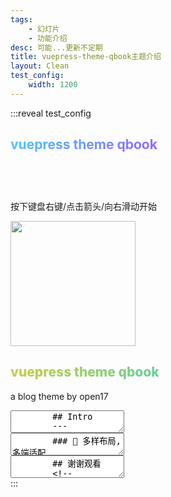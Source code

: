 ```yaml
---
tags: 
    - 幻灯片
    - 功能介绍
desc: 可能...更新不定期
title: vuepress-theme-qbook主题介绍
layout: Clean
test_config:
    width: 1200
---
```


:::reveal test_config
<section data-auto-animate>
  <h2 style="  background: -webkit-linear-gradient( 120deg, #bd34fe 30%, #41d1ff );
    -webkit-background-clip: text;
    background-clip: text;
    -webkit-text-fill-color: transparent">vuepress theme qbook</h2>
  <p style="margin-top:15%">按下键盘右键/点击箭头/向右滑动开始</p>
</section>
<section data-auto-animate>
<img src="https://qbook.open17.vip/icon/android-chrome-512x512.png" width="200"/>
  <h2 style="font-weight:800;    background: linear-gradient(90deg, rgba(2,0,36,1) 0%, rgba(202,203,72,1) 0%, rgba(0,212,255,1) 100%);;
    -webkit-background-clip: text;
    background-clip: text;
    -webkit-text-fill-color: transparent">vuepress theme qbook</h2>
  <p >a blog theme by open17</p>
</section>
      <section data-markdown data-auto-animate>
        <textarea data-template>
        ## Intro
        ---
        ## Intro
        - 📦 开箱即用
        - 🎨 个性化配置
        - 📚 Markdown增强
        - 🌟 多样布局,多端适配
        ---
        ## Intro
        ### 📦 开箱即用
        ---
        ### 📦 开箱即用
        最简单的配置只需7行
        ```js [1-4]
        //config.js
        module.exports = {
          theme: 'vuepress-theme-qbook',
        }
        ```
        <!-- .element: data-id="code-animation" -->
        ---
        ### 📦 开箱即用
        最简单的配置只需7行
        ```js [1-7]
        //config.js
        module.exports = {
          theme: 'vuepress-theme-qbook',
          themeConfig: {
            avatar: "https://avatars.githubusercontent.com/u/125687556?v=4"
          }
        }
        ```
        <!-- .element: data-id="code-animation" -->
        ---
        ### 📦 开箱即用
        ```js [5]
        //config.js
        module.exports = {
          theme: 'vuepress-theme-qbook',
          themeConfig: {
            avatar: "https://avatars.githubusercontent.com/u/125687556?v=4"
          }
        }
        ```
        <!-- .element: data-id="code-animation" -->
        填入你的头像图片的链接即可
        ---
        ### 📦 开箱即用
        We also provide [a quickstart template](https://github.com/open17/vuepress-theme-qbook-template) which allow you to get started with vuepress-theme-qbook and vuepress in a few minutes
        ---
        ## Intro
        ### 📦 开箱即用
        ### 🎨 个性化配置
        ---
        ### 🎨 个性化配置
        ---
        ### 🎨 个性化配置
        - sns图标
        - 首页轮播图
        - 博客卡片背景图,展示图与蒙版
        - 首页壁纸,头像,昵称与格言
        - 博客分页文字,每页展示数量等
        - 主题颜色样式
        - 导航栏侧边栏多样配置
        - 通知消息自定义
        - ...
        ---
        ## Intro
        ### 🎨 个性化配置
        ### 📚 Markdown增强
        ---
        ### 📚 Markdown增强
        ---
        ### 📚 Markdown增强
        - 幻灯片支持(基于reveal.js)
        - mermaid图表
        - 代码块高亮与复制
        - katex公式
        - footnote脚注
        - 常用容器
        - emoji
        - ...
        ---
        ## Intro
        ### 📚 Markdown增强
        ### 🌟 多样布局,多端适配
        ---
        ### 🌟 多样布局,多端适配
        ---
        ### 🌟 多样布局,多端适配
        - 支持多布局混合使用
        - PC,移动端,平板端响应式
        </textarea>
        </section>
        <section data-auto-animate>
        <section data-markdown data-auto-animate>
        <textarea data-template>
        ### 🌟 多样布局,多端适配
        向下滑动查看更多
        ---
        ### 🌟 多样布局,多端适配
        ### 🌟 布局介绍
        向下滑动查看更多
        ---
        ### 🌟 布局介绍
        #### 博客布局
        - 所有在posts文件下的都会默认为博客布局的文章  
        - 博客首页支持头像,sns,轮播背景等     
        - 支持博客文章分页展示,排序与置顶   
        - 支持tags分类,查看与搜索
        - ...   
        ---
        ### 🌟 布局介绍
        #### 文档布局
        - 所有不在posts文件夹下的会默认为文档布局
        - 文档布局会显示侧边栏
        - 同时取消文章背景图片,描述等
        - 注重简洁与可读性
        ---
        ### 🌟 布局介绍
        #### 纯净布局
        - 需要使用`layout:Clean`声明  
        - 主题自带的组件将只展示topbar   
        - 同时不再渲染css主题
        - 通常用于特殊文章的展示
        - 比如这里的幻灯片Intro就在纯净布局下  
        </textarea>
        </section>
        </section>
        <section data-markdown data-auto-animate>
        <textarea data-template>
        ## 谢谢观看
        <!-- .element:  class="fragment" data-fragment-index="1" -->
        #### [查看示例](https://blog.open17.vip/)
        <!-- .element:  class="fragment" data-fragment-index="2" -->
        #### [再看一遍](#/0)
        <!-- .element:  class="fragment" data-fragment-index="3" -->
        </textarea>
        </section>
  </textarea>
      </section>
:::